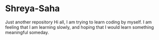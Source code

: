 # Shreya-Saha
Just another repository
Hi all, I am trying to learn coding by myself. I am feeling that I am learning slowly, and hoping that I would learn something meaningful someday.

